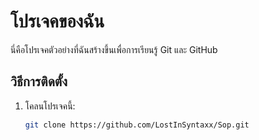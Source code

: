 # โปรเจคของฉัน

นี่คือโปรเจคตัวอย่างที่ฉันสร้างขึ้นเพื่อการเรียนรู้ Git และ GitHub

## วิธีการติดตั้ง

1. โคลนโปรเจคนี้:
   ```bash
   git clone https://github.com/LostInSyntaxx/Sop.git
